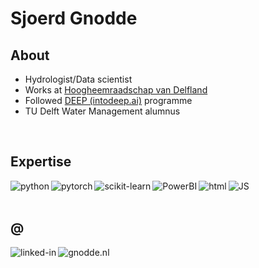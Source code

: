 # Sjoerd Gnodde
## About
- Hydrologist/Data scientist
- Works at [Hoogheemraadschap van Delfland](https://www.hhdelfland.nl/)
- Followed [DEEP (intodeep.ai)](https://intodeep.ai/) programme
- TU Delft Water Management alumnus


<br>

## Expertise
[<img align="left" alt="python" src="https://img.shields.io/badge/Python-3776AB.svg?&style=for-the-badge&logo=python&logoColor=white" />](https://www.python.org/)

[<img align="left" alt="pytorch" src="https://img.shields.io/badge/PyTorch-EE4C2C.svg?&style=for-the-badge&logo=pytorch&logoColor=white" />](https://pytorch.org/)

[<img align="left" alt="scikit-learn" src="https://img.shields.io/badge/scikit--learn-F7931E.svg?&style=for-the-badge&logo=scikit-learn&logoColor=white" />](https://scikit-learn.org/)

[<img align="left" alt="PowerBI" src="https://img.shields.io/badge/Power_BI-F2C811.svg?&style=for-the-badge&logo=powerbi&logoColor=black" />](https://powerbi.microsoft.com/)


[<img align="left" alt="html" src="https://img.shields.io/badge/HTML-23E34F26.svg?&style=for-the-badge&logo=HTML5&logoColor=white" />](https://en.wikipedia.org/wiki/HTML)
[<img align="left" alt="JS" src="https://img.shields.io/badge/JavaScript%20-F7DF1E.svg?&style=for-the-badge&logo=JavaScript&logoColor=black" />](https://en.wikipedia.org/wiki/JavaScript)

<br>
<br>

## @
[<img align="left" alt="linked-in" src="https://img.shields.io/badge/linkedin-%230077B5.svg?&style=for-the-badge&logo=linkedin&logoColor=white" />](https://www.linkedin.com/in/sjoerdgnodde)
[<img align="left" alt="gnodde.nl" src="https://img.shields.io/badge/gnodde.nl-%2312100E.svg?&style=for-the-badge&logo=HTML5&logoColor=white" />](http://gnodde.nl/index.html)



